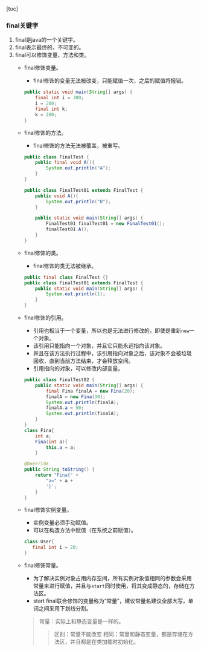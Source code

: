 [toc]
### final关键字
1. final是java的一个关键字。
2. final表示最终的，不可变的。
3. final可以修饰变量、方法和类。
    - final修饰变量。
        - final修饰的变量无法被改变，只能赋值一次，之后的赋值将报错。
        ```java
        public static void main(String[] args) {
            final int i = 300;
            i = 200;
            final int k;
            k = 200;
        }
        ```
    - final修饰的方法。
        - final修饰的方法无法被覆盖，被重写。
        ```java
        public class FinalTest {
            public final void A(){
                System.out.println("A");
            }
        }
        
        public class FinalTest01 extends FinalTest {
            public void A(){
                System.out.println("B");
            }

            public static void main(String[] args) {
                FinalTest01 finalTest01 = new FinalTest01();
                finalTest01.A();
            }
        }
        ```
    - final修饰的类。
        - final修饰的类无法被继承。
        ```java
        public final class FinalTest {}
        public class FinalTest01 extends FinalTest {
            public static void main(String[] args) {
                System.out.println(1);
            }
        }
        ```
    - final修饰的引用。
        - 引用也相当于一个变量，所以也是无法进行修改的，即使是重新`new`一个对象。
        - 该引用只能指向一个对象，并且它只能永远指向该对象。
        - 并且在该方法执行过程中，该引用指向对象之后，该对象不会被垃圾回收，直到当前方法结束，才会释放空间。
        - 引用指向的对象，可以修改内部变量。
        ```java
        public class FinalTest02 {
            public static void main(String[] args) {
                final Fina finalA = new Fina(20);
                finalA = new Fina(30);
                System.out.println(finalA);
                finalA.a = 50;
                System.out.println(finalA);
            }
        }
        class Fina{
            int a;
            Fina(int a){
                this.a = a;
            }

        @Override
        public String toString() {
            return "Fina{" +
                "a=" + a +
                '}';
            }
        }
        ```
    - final修饰实例变量。
        - 实例变量必须手动赋值。
        - 可以在构造方法中赋值（在系统之前赋值）。
        ```java
        class User{
           final int i = 20;
        }
        ```
    - final修饰常量。
        - 为了解决实例对象占用内存空间，所有实例对象值相同的参数会采用常量来进行赋值，并且与`start`同时使用，将其变成静态的，存储在方法区。
        - start final联合修饰的变量称为“常量”，建议常量名建议全部大写，单词之间采用下划线分割。
        
        > 常量：实际上和静态变量是一样的。
        >> 区别：常量不能改变
        >> 相同：常量和静态变量，都是存储在方法区，并且都是在类加载时初始化。